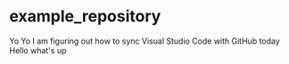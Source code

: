 # example_repository

Yo Yo I am figuring out how to sync Visual Studio Code with GitHub today Hello what's up